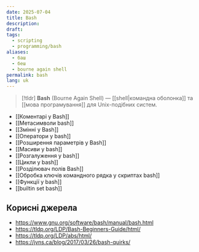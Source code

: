 ```yaml
---
date: 2025-07-04
title: Bash
description: 
draft: 
tags:
  - scripting
  - programming/bash
aliases:
  - баш
  - беш
  - bourne again shell
permalink: bash
lang: uk
---
```


> [!tldr]
> **Bash** (Bourne Again Shell) — [[shell|командна оболонка]] та [[мова програмування]] для Unix-подібних систем.

- [[Коментарі у Bash]]
- [[Метасимволи bash]]
- [[Змінні у Bash]]
- [[Оператори у bash]]
- [[Розширення параметрів у Bash]]
- [[Масиви у bash]]
- [[Розгалуження у bash]]
- [[Цикли у bash]]
- [[Розділювач полів Bash]]
- [[Обробка ключів командного рядка у скриптах bash]]
- [[Функції у bash]]
- [[builtin set bash]]

## Корисні джерела

- https://www.gnu.org/software/bash/manual/bash.html
- https://tldp.org/LDP/Bash-Beginners-Guide/html/
- https://tldp.org/LDP/abs/html/
- https://jvns.ca/blog/2017/03/26/bash-quirks/
